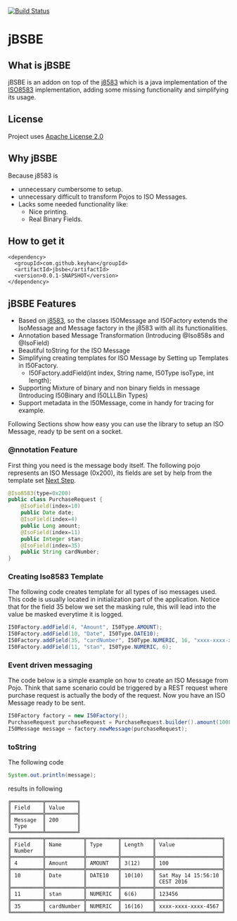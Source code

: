 [![Build Status](https://travis-ci.org/keyhan/jBSBE.svg?branch=master)](https://travis-ci.org/keyhan/jBSBE)
# jBSBE
## What is jBSBE
jBSBE is an addon on top of the [j8583](https://github.com/chochos/j8583) which is a java implementation of the [ISO8583](https://en.wikipedia.org/wiki/ISO_8583) implementation, adding some missing functionality and simplifying its usage.

License
----------------
Project uses [Apache License 2.0](LICENSE)

## Why jBSBE
Because j8583 is
- unnecessary cumbersome to setup.
- unnecessary difficult to transform Pojos to ISO Messages.
- Lacks some needed functionality like:
  - Nice printing.
  - Real Binary Fields.

## How to get it
```
<dependency>
  <groupId>com.github.keyhan</groupId>
  <artifactId>jbsbe</artifactId>
  <version>0.0.1-SNAPSHOT</version>
</dependency>
```

## jBSBE Features
- Based on  [j8583](https://github.com/chochos/j8583), so the classes I50Message and I50Factory extends the IsoMessage and Message factory in the j8583 with all its functionalities.
- Annotation based Message Transformation (Introducing @Iso858s and @IsoField)
- Beautiful toString for the ISO Message
- Simplifying creating templates for ISO Message by Setting up Templates in I50Factory.
  - I50Factory.addField(int index, String name, I50Type isoType, int length);
- Supporting Mixture of binary and non binary fields in message (Introducing I50Binary and I50LLLBin Types)
- Support metadata in the I50Message, come in handy for tracing for example.

Following Sections show how easy you can use the library to setup an ISO Message, ready tp be sent on a socket.

### @nnotation Feature
First thing you need is the message body itself. The following pojo represents an ISO Message (0x200), its fields are set by help from the template set [Next Step](#creating-iso8583-template).
```java
@Iso8583(type=0x200)
public class PurchaseRequest {
	@IsoField(index=10)
	public Date date;
	@IsoField(index=4)
	public Long amount;
	@IsoField(index=11)
	public Integer stan;
	@IsoField(index=35)
	public String cardNumber;
}
```

### Creating Iso8583 Template
The following code creates template for all types of iso messages used. This code is usually located in initialization part of the application. Notice that for the field 35 below we set the masking rule, this will lead into the value be masked everytime it is logged.
```java
I50Factory.addField(4, "Amount", I50Type.AMOUNT);
I50Factory.addField(10, "Date", I50Type.DATE10);
I50Factory.addField(35, "cardNumber", I50Type.NUMERIC, 16, "xxxx-xxxx-xxxx-####");
I50Factory.addField(11, "stan", I50Type.NUMERIC, 6);

```

### Event driven messaging
The code below is a simple example on how to create an ISO Message from Pojo. Think that same scenario could be triggered by a REST request where purchase request is actually the body of the request. Now you have an ISO Message ready to be sent.
```java
I50Factory factory = new I50Factory();
PurchaseRequest purchaseRequest = PurchaseRequest.builder().amount(100L).date(new Date()).stan(123456).build();
I50Message message = factory.newMessage(purchaseRequest);
```

### toString
The following code
```java
System.out.println(message);
```
results in following
```
╔══════════╦══════════╗
║ Field    ║ Value    ║
╠══════════╬══════════╣
║ Message  ║ 200      ║
║ Type     ║          ║
╚══════════╩══════════╝
╔══════════╦════════════╦══════════╦══════════╦═════════════════════╗
║ Field    ║ Name       ║ Type     ║ Length   ║ Value               ║
║ Number   ║            ║          ║          ║                     ║
╠══════════╬════════════╬══════════╬══════════╬═════════════════════╣
║ 4        ║ Amount     ║ AMOUNT   ║ 3(12)    ║ 100                 ║
╠══════════╬════════════╬══════════╬══════════╬═════════════════════╣
║ 10       ║ Date       ║ DATE10   ║ 10(10)   ║ Sat May 14 15:56:10 ║
║          ║            ║          ║          ║ CEST 2016           ║
╠══════════╬════════════╬══════════╬══════════╬═════════════════════╣
║ 11       ║ stan       ║ NUMERIC  ║ 6(6)     ║ 123456              ║
╠══════════╬════════════╬══════════╬══════════╬═════════════════════╣
║ 35       ║ cardNumber ║ NUMERIC  ║ 16(16)   ║ xxxx-xxxx-xxxx-4567 ║
╚══════════╩════════════╩══════════╩══════════╩═════════════════════╝
```
